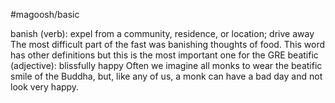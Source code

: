 #magoosh/basic

banish (verb): expel from a community, residence, or location; drive away 
The most difficult part of the fast was banishing thoughts of food. 
This word has other definitions but this is the most important one for the GRE 
beatific (adjective): blissfully happy 
Often we imagine all monks to wear the beatific smile of the Buddha, but, like any of us, a monk can 
have a bad day and not look very happy. 
